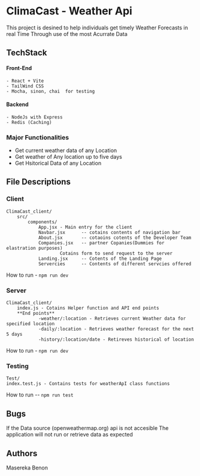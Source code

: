 # ClimaCast - Weather Api
This project is desined to help individuals get timely Weather Forecasts in real Time
Through use of the most Acurrate Data

## TechStack
#### Front-End
	- React + Vite
	- TailWind CSS
	- Mocha, sinon, chai  for testing

#### Backend
	- NodeJs with Express
	- Redis (Caching)

### Major Functionalities
- Get current weather data of any Location
- Get weather of Any location up to five days
- Get Hsitorical Data of any Location

## File Descriptions

### Client
	ClimaCast_client/
		src/
			components/
				App.jsx - Main entry for the client
				Navbar.jsx 		-- cotains contents of navigation bar
				About.jsx 		-- cotaoins cotents of the Developer Team
				Companies.jsx 	-- partner Copanies(Dummies for elastration purposes)
						Cotains form to send request to the server
				Landing.jsx 	-- Cotents of the Landing Page
				Servercies 		-- Contents of different servcies offered

How to run - ```npm run dev ```

### Server
	ClimaCast_client/
		index.js - Cotains Helper function and API end points
		**End points**
				-weather/:location - Retrieves current Weather data for specified location
				-daily/:location - Retrieves weather forecast for the next 5 days
				-history/:location/date - Retireves historical of location 

How to run - ```npm run dev ```

### Testing
	Test/
	index.test.js - Contains tests for weatherApI class functions

How to run  -- ```npm run test```

## Bugs
If the Data source (openweathermap.org) api is not accesible The application will not run or retrieve data as expected

## Authors
Masereka Benon 



